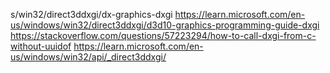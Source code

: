 



















s/win32/direct3ddxgi/dx-graphics-dxgi
https://learn.microsoft.com/en-us/windows/win32/direct3ddxgi/d3d10-graphics-programming-guide-dxgi
https://stackoverflow.com/questions/57223294/how-to-call-dxgi-from-c-without-uuidof
https://learn.microsoft.com/en-us/windows/win32/api/_direct3ddxgi/